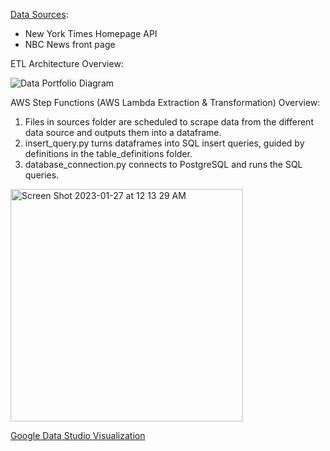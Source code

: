 [Data Sources](https://github.com/dhruvi-9/news-headlines/tree/main/sources):
- New York Times Homepage API
- NBC News front page 

ETL Architecture Overview:

  ![Data Portfolio Diagram](https://user-images.githubusercontent.com/100179105/221451252-da4c80bb-b635-45a9-b0ca-f2a05431076b.jpg)

AWS Step Functions (AWS Lambda Extraction & Transformation) Overview:
1. Files in sources folder are scheduled to scrape data from the different data source and outputs them into a dataframe.
2. insert_query.py turns dataframes into SQL insert queries, guided by definitions in the table_definitions folder.
3. database_connection.py connects to PostgreSQL and runs the SQL queries. 

  <img width="372" alt="Screen Shot 2023-01-27 at 12 13 29 AM" src="https://user-images.githubusercontent.com/100179105/215014391-1b6f34b7-e392-48c9-9900-a0b5c4b59a3b.png">


[Google Data Studio Visualization](https://lookerstudio.google.com/u/0/reporting/214b0ce7-0ee1-4702-9ded-160814a080a0/page/qA9CD)
